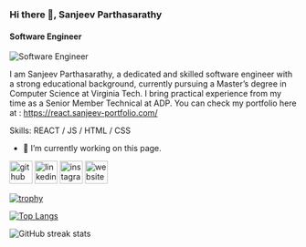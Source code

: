 ### Hi there 👋, Sanjeev Parthasarathy
#### Software Engineer
![Software Engineer](https://react.sanjeev-portfolio.com/static/media/1.7211238069d20fc7f462.png)

I am Sanjeev Parthasarathy, a dedicated and skilled software engineer with a strong educational background, currently pursuing a Master’s degree in Computer Science at Virginia Tech. I bring practical experience from my time as a Senior Member Technical at ADP. You can check my portfolio here at : https://react.sanjeev-portfolio.com/

Skills: REACT / JS / HTML / CSS

- 🔭 I’m currently working on this page. 


[<img src='https://cdn.jsdelivr.net/npm/simple-icons@3.0.1/icons/github.svg' alt='github' height='40'>](https://github.com/Sanjeev2601)  [<img src='https://cdn.jsdelivr.net/npm/simple-icons@3.0.1/icons/linkedin.svg' alt='linkedin' height='40'>](https://www.linkedin.com/in/sanjeevp26/)  [<img src='https://cdn.jsdelivr.net/npm/simple-icons@3.0.1/icons/instagram.svg' alt='instagram' height='40'>](https://www.instagram.com/lebro_gems/)  [<img src='https://cdn.jsdelivr.net/npm/simple-icons@3.0.1/icons/icloud.svg' alt='website' height='40'>](https://react.sanjeev-portfolio.com/)  

[![trophy](https://github-profile-trophy.vercel.app/?username=Sanjeev2601)](https://github.com/ryo-ma/github-profile-trophy)

[![Top Langs](https://github-readme-stats.vercel.app/api/top-langs/?username=Sanjeev2601)](https://github.com/anuraghazra/github-readme-stats)

![GitHub streak stats](https://streak-stats.demolab.com/?user=Sanjeev2601)  

